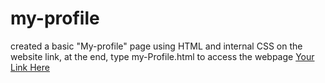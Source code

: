 # my-profile
created a basic "My-profile" page using HTML and internal CSS 
on the website link, at the end, type my-Profile.html to access the webpage
[Your Link Here](file:///C:/Users/jesic/OneDrive/Desktop/my%20profile/myProfile.html)
